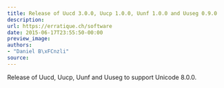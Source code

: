 ```yaml
---
title: Release of Uucd 3.0.0, Uucp 1.0.0, Uunf 1.0.0 and Uuseg 0.9.0
description:
url: https://erratique.ch/software
date: 2015-06-17T23:55:50-00:00
preview_image:
authors:
- "Daniel B\xFCnzli"
source:
---
```


Release of Uucd, Uucp, Uunf and Uuseg to support Unicode 8.0.0.
